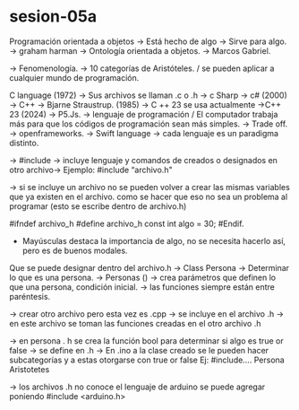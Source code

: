 # sesion-05a
Programación orientada a objetos
→ Está hecho de algo
→ Sirve para algo. → graham harman
→ Ontología orientada a objetos.
→ Marcos Gabriel.

→ Fenomenología.
→ 10 categorías de Aristóteles. / se pueden aplicar a
cualquier mundo de programación. 

 C language (1972)
→ Sus archivos se llaman .c o .h
→ c Sharp → c#  (2000)
→ C++ → Bjarne Straustrup. (1985) → C ++ 23 se usa actualmente
→C++ 23 (2024)
→ P5.Js. → lenguaje de programación / El computador trabaja más para que los códigos de programación sean más simples. → Trade off.
→ openframeworks.
→ Swift language
→ cada lenguaje es un paradigma distinto.

→ #include → incluye lenguaje y comandos de creados o designados en otro archivo→ Ejemplo: #include “archivo.h"

→ si se incluye un archivo no se pueden volver a crear las mismas variables que ya existen en el archivo. 
como se hacer que eso no sea un problema al programar (esto se escribe dentro de archivo.h)

#ifndef archivo_h
#define archivo_h
const int algo = 30;
#Endif.

* Mayúsculas destaca la importancia de algo, no se necesita hacerlo así, pero es de buenos modales.

Que se puede designar dentro del archivo.h 
→ Class Persona → Determinar lo que es una persona.
→ Personas () → crea parámetros que definen lo que una persona, condición inicial.
→ las funciones siempre están entre paréntesis.

→ crear otro archivo pero esta vez es .cpp
→ se incluye en el archivo .h
→ en este archivo se toman las funciones creadas en el otro archivo .h

→ en persona . h se crea la función bool para determinar si algo es true or false
→ se define en .h
→  En .ino a la clase creado se le pueden hacer subcategorías y a estas otorgarse con true or false 
Ej: #include….
Persona Aristotetes

→ los archivos .h no conoce el lenguaje de arduino se puede agregar poniendo 
#include <arduino.h> 
